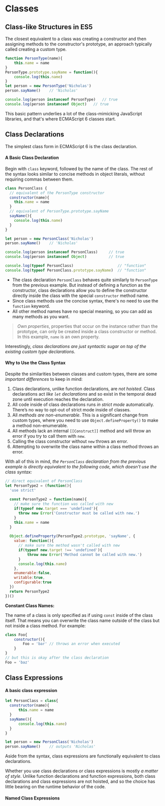 # Classes

## Class-like Structures in ES5

The closest equivalent to a class was creating a constructor and then assigning methods to the constructor's prototype, an approach typically called creating a custom type.

```javascript
function PersonType(name){
    this.name = name
}
PersonType.prototype.sayName = function(){
    console.log(this.name)
}
let person = new PersonType('Nicholas')
person.sayName()	// 'Nicholas'

console.log(person instanceof PersonType)	// true
console.log(person instanceof Object)	// true
```

This basic pattern underlies a lot of the class-mimicking JavaScript libraries, and that's where ECMAScript 6 classes start.



## Class Declarations

The simplest class form in ECMAScript 6 is the class declaration.

#### A Basic Class Declaration

Begin with `class` keyword, followed by the name of the class. The rest of the syntax looks similar to concise methods in object literals, without requiring commas between them.

```javascript
class PersonClass {
  // equivalent of the PersonType constructor
  constructor(name){
    this.name = name
  }
  // equivalent of PersonType.prototype.sayName
  sayName(){
    console.log(this.name)
  }
}

let person = new PersonClass('Nicholas')
person.sayName()	// 'Nicholas'

console.log(person instanceof PersonClass)     // true
console.log(person instanceof Object)          // true

console.log(typeof PersonClass)                    // "function"
console.log(typeof PersonClass.prototype.sayName)  // "function"
```

- The class declaration `PersonClass` behaves quite similarly to `PersonType` from the previous example. But instead of defining a function as the constructor, class declarations allow you to define the constructor directly inside the class with the special `constructor` method name. 
- Since class methods use the concise syntax, there's no need to use the `function` keyword. 
- All other method names have no special meaning, so you can add as many methods as you want.

> *Own properties*, properties that occur on the instance rather than the prototype, can only be created inside a class constructor or method. In this example, `name` is an own property.



Interestingly, *class declarations are just syntactic sugar on top of the existing custom type declarations*.



#### Why to Use the Class Syntax

Despite the similarities between classes and custom types, there are some *important differences* to keep in mind:

1. Class declarations, unlike function declarations, are *not hoisted*. Class declarations act *like `let` declarations* and so exist in the temporal dead zone until execution reaches the declaration.
2. All code inside of class declarations runs *in strict mode* automatically. There’s no way to opt-out of strict mode inside of classes.
3. All *methods are non-enumerable*. This is a significant change from custom types, where you need to use `Object.defineProperty()` to make a method non-enumerable.
4. All methods lack an internal `[[Construct]]` method and will throw an error if you try to call them with `new`.
5. Calling the class constructor without `new` throws an error.
6. Attempting to overwrite the class name within a class method throws an error.

With all of this in mind, *the `PersonClass` declaration from the previous example is directly equivalent to the following code, which doesn't use the class syntax:*

```javascript
// direct equivalent of PersonClass
let PersonType2 = (function(){
  'use strict'
  
  const PersonType2 = function(name){
    // make sure the function was called with new
    if(typeof new.target === 'undefined'){
      throw new Error('Constructor must be called with new.')
    }
    this.name = name
  }
  
  Object.defineProperty(PersonType2.prototype, 'sayName', {  
    value: function(){
      // make sure the method wasn't called with new
      if(typeof new.target !== 'undefined'){
          throw new Error('Method cannot be called with new.')
      }
      console.log(this.name)
    },
    enumerable:false,
    writable:true,
    configurable:true
  })
  return PersonType2
})()
```



**Constant Class Names:**

The name of a class is only specified as if using `const` inside of the class itself. That means you can overwrite the class name outside of the class but not inside a class method. For example:

```javascript
class Foo{
    constructor(){
        Foo = 'bar'	// throws an error when executed
    }
}
// but this is okay after the class declaration
Foo = 'baz'
```



## Class Expressions

#### A basic class expression

```javascript
let PersonClass = class{
  constructor(name){
      this.name = name
  }   
  sayName(){
      console.log(this.name)
  }
}

let person = new PersonClass('Nicholas')
person.sayName()	// outputs 'Nicholas'


```

Aside from the syntax, class expressions are functionally equivalent to class declarations.

Whether you use class declarations or class expressions is mostly *a matter of style*. Unlike function declarations and function expressions, both class declarations and class expressions are not hoisted, and so the choice has little bearing on the runtime behavior of the code.



#### Named Class Expressions

